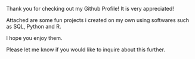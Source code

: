 Thank you for checking out my Github Profile! It is very appreciated!

Attached are some fun projects i created on my own using softwares such as SQL, Python and R.

I hope you enjoy them.

Please let me know if you would like to inquire about this further. 
